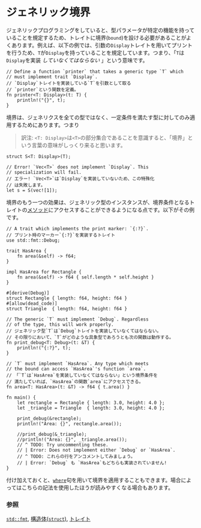 <!--
# Bounds
-->
# ジェネリック境界

<!--
When working with generics, the type parameters often must use traits as *bounds* to
stipulate what functionality a type implements. For example, the following
example uses the trait `Display` to print and so it requires `T` to be bound
by `Display`; that is, `T` *must* implement `Display`.
-->
ジェネリックプログラミングをしていると、型パラメータが特定の機能を持っていることを規定するため、トレイトに境界(`bound`)を設ける必要があることがよくあります。例えば、以下の例では、引数の`Display`トレイトを用いてプリントを行うため、`T`が`Display`を持っていることを規定しています。つまり、「`T`は`Display`を実装 *していなくてはならない* 」という意味です。

```rust,ignore
// Define a function `printer` that takes a generic type `T` which
// must implement trait `Display`.
// `Display`トレイトを実装している`T`を引数として取る
// `printer`という関数を定義。
fn printer<T: Display>(t: T) {
    println!("{}", t);
}
```

<!--
Bounding restricts the generic to types that conform to the bounds. That is:
-->
境界は、ジェネリクスを全ての型ではなく、一定条件を満たす型に対してのみ適用するためにあります。つまり

> 訳注: `<T: Display>`は`<T>`の部分集合であることを意識すると、「境界」という言葉の意味がしっくり来ると思います。

```rust,ignore
struct S<T: Display>(T);

// Error! `Vec<T>` does not implement `Display`. This
// specialization will fail.
// エラー! `Vec<T>`は`Display`を実装していないため、この特殊化
// は失敗します。
let s = S(vec![1]);
```

<!--
Another effect of bounding is that generic instances are allowed to access the 
[methods] of traits specified in the bounds. For example:
-->
境界のもう一つの効果は、ジェネリック型のインスタンスが、境界条件となるトレイトの[メソッド][methods]にアクセスすることができるようになる点です。以下がその例です。

```rust,editable
// A trait which implements the print marker: `{:?}`.
// プリント時のマーカー`{:?}`を実装するトレイト
use std::fmt::Debug;

trait HasArea {
    fn area(&self) -> f64;
}

impl HasArea for Rectangle {
    fn area(&self) -> f64 { self.length * self.height }
}

#[derive(Debug)]
struct Rectangle { length: f64, height: f64 }
#[allow(dead_code)]
struct Triangle  { length: f64, height: f64 }

// The generic `T` must implement `Debug`. Regardless
// of the type, this will work properly.
// ジェネリック型`T`は`Debug`トレイトを実装していなくてはならない。
// その限りにおいて、`T`がどのような具象型であろうとも次の関数は動作する。
fn print_debug<T: Debug>(t: &T) {
    println!("{:?}", t);
}

// `T` must implement `HasArea`. Any type which meets
// the bound can access `HasArea`'s function `area`.
// 「`T`は`HasArea`を実装していなくてはならない」という境界条件を
// 満たしていれば、`HasArea`の関数`area`にアクセスできる。
fn area<T: HasArea>(t: &T) -> f64 { t.area() }

fn main() {
    let rectangle = Rectangle { length: 3.0, height: 4.0 };
    let _triangle = Triangle  { length: 3.0, height: 4.0 };

    print_debug(&rectangle);
    println!("Area: {}", rectangle.area());

    //print_debug(&_triangle);
    //println!("Area: {}", _triangle.area());
    // ^ TODO: Try uncommenting these.
    // | Error: Does not implement either `Debug` or `HasArea`. 
    // ^ TODO: これらの行をアンコメントしてみましょう。
    // | Error: `Debug` も `HasArea`もどちらも実装されていません!
}
```

<!--
As an additional note, [`where`][where] clauses can also be used to apply bounds in
some cases to be more expressive.
-->
付け加えておくと、[`where`][where]句を用いて境界を適用することもできます。場合によってはこちらの記法を使用したほうが読みやすくなる場合もあります。

<!--
### See also:
-->
### 参照

<!--
[`std::fmt`][fmt], [`struct`s][structs], and [`trait`s][traits]
-->
[`std::fmt`][fmt], [構造体(`struct`)][structs], [トレイト][traits]

[fmt]: ../hello/print.md
[methods]: ../fn/methods.md
[structs]: ../custom_types/structs.md
[traits]: ../trait.md
[where]: ../generics/where.md
